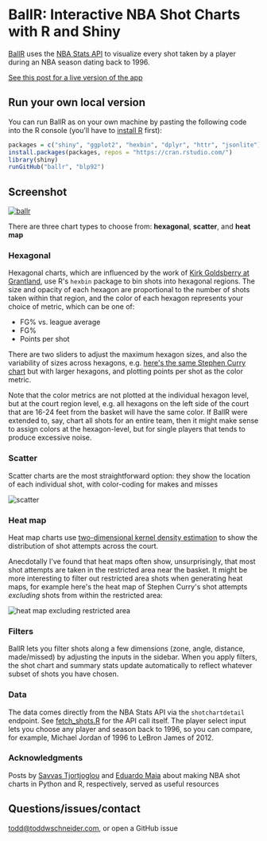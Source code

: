 # BallR: Interactive NBA Shot Charts with R and Shiny

[BallR](http://toddwschneider.com/posts/ballr-interactive-nba-shot-charts-with-r-and-shiny/) uses the [NBA Stats API](http://stats.nba.com/) to visualize every shot taken by a player during an NBA season dating back to 1996.

[See this post for a live version of the app](http://toddwschneider.com/posts/ballr-interactive-nba-shot-charts-with-r-and-shiny/)

## Run your own local version

You can run BallR as on your own machine by pasting the following code into the R console (you'll have to [install R](https://cran.rstudio.com/) first):

```R
packages = c("shiny", "ggplot2", "hexbin", "dplyr", "httr", "jsonlite")
install.packages(packages, repos = "https://cran.rstudio.com/")
library(shiny)
runGitHub("ballr", "blp92")
```

## Screenshot

[![ballr](https://cloud.githubusercontent.com/assets/70271/13547819/b74dca58-e2ae-11e5-8f00-7c3c768e77e3.png)](http://toddwschneider.com/posts/ballr-interactive-nba-shot-charts-with-r-and-shiny/)

There are three chart types to choose from: **hexagonal**, **scatter**, and **heat map**

### Hexagonal

Hexagonal charts, which are influenced by the work of [Kirk Goldsberry at Grantland](https://grantland.com/contributors/kirk-goldsberry/), use R's `hexbin` package to bin shots into hexagonal regions. The size and opacity of each hexagon are proportional to the number of shots taken within that region, and the color of each hexagon represents your choice of metric, which can be one of:

- FG% vs. league average
- FG%
- Points per shot

There are two sliders to adjust the maximum hexagon sizes, and also the variability of sizes across hexagons, e.g. [here's the same Stephen Curry chart](https://cloud.githubusercontent.com/assets/70271/13547845/63f4101e-e2af-11e5-9a57-13a8a61b367a.png) but with larger hexagons, and plotting points per shot as the color metric.

Note that the color metrics are not plotted at the individual hexagon level, but at the court region level, e.g. all hexagons on the left side of the court that are 16-24 feet from the basket will have the same color. If BallR were extended to, say, chart all shots for an entire team, then it might make sense to assign colors at the hexagon-level, but for single players that tends to produce excessive noise.

### Scatter

Scatter charts are the most straightforward option: they show the location of each individual shot, with color-coding for makes and misses

![scatter](https://cloud.githubusercontent.com/assets/70271/13382173/dfae7f46-de3b-11e5-9ca6-1e2740904b60.png)

### Heat map

Heat map charts use [two-dimensional kernel density estimation](https://en.wikipedia.org/wiki/Multivariate_kernel_density_estimation) to show the distribution of shot attempts across the court.

Anecdotally I've found that heat maps often show, unsurprisingly, that most shot attempts are taken in the restricted area near the basket. It might be more interesting to filter out restricted area shots when generating heat maps, for example here's the heat map of Stephen Curry's shot attempts *excluding* shots from within the restricted area:

![heat map excluding restricted area](https://cloud.githubusercontent.com/assets/70271/13588733/23896d06-e4a0-11e5-887e-f31c636de422.png)

### Filters

BallR lets you filter shots along a few dimensions (zone, angle, distance, made/missed) by adjusting the inputs in the sidebar. When you apply filters, the shot chart and summary stats update automatically to reflect whatever subset of shots you have chosen.

### Data

The data comes directly from the NBA Stats API via the `shotchartdetail` endpoint. See [fetch_shots.R](fetch_shots.R) for the API call itself. The player select input lets you choose any player and season back to 1996, so you can compare, for example, Michael Jordan of 1996 to LeBron James of 2012.

### Acknowledgments

Posts by [Savvas Tjortjoglou](http://savvastjortjoglou.com/nba-shot-sharts.html) and [Eduardo Maia](http://thedatagame.com.au/2015/09/27/how-to-create-nba-shot-charts-in-r/) about making NBA shot charts in Python and R, respectively, served as useful resources

## Questions/issues/contact

todd@toddwschneider.com, or open a GitHub issue
